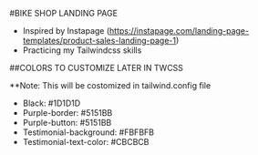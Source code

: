 #BIKE SHOP LANDING PAGE
- Inspired by Instapage (https://instapage.com/landing-page-templates/product-sales-landing-page-1) 
- Practicing my Tailwindcss skills


##COLORS TO CUSTOMIZE LATER IN TWCSS

**Note: This will be costomized in tailwind.config file

- Black: #1D1D1D
- Purple-border: #5151BB
- Purple-button: #5151BB
- Testimonial-background: #FBFBFB
- Testimonial-text-color: #CBCBCB